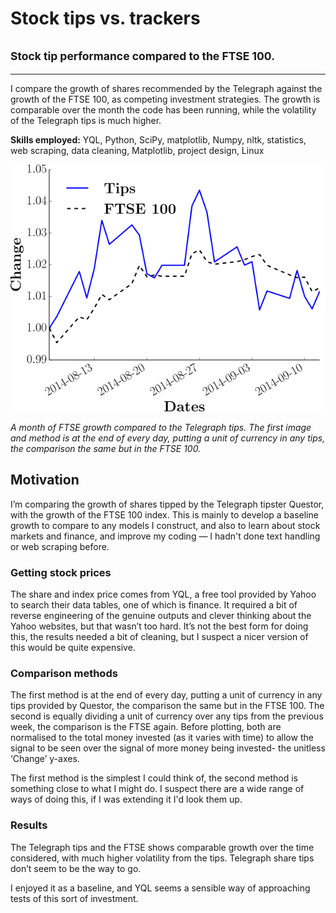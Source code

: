 # Stock tips vs. trackers
## <small>Stock tip performance compared to the FTSE 100.</small>

___

I compare the growth of shares recommended by the Telegraph against the growth of the FTSE 100, as competing investment strategies. The growth is comparable over the month the code has been running, while the volatility of the Telegraph tips is much higher.

**Skills employed:** YQL, Python, SciPy, matplotlib, Numpy, nltk, statistics, web scraping, data cleaning, Matplotlib, project design, Linux

![Telegraph tips compared to the FTSE.](images/stock_tips.svg)

*A month of FTSE growth compared to the Telegraph tips. The first image and method is at the end of every day, putting a unit of currency in any tips, the comparison the same but in the FTSE 100.*

## Motivation

I’m comparing the growth of shares tipped by the Telegraph tipster Questor, with the growth of the FTSE 100 index. This is mainly to develop a baseline growth to compare to any models I construct, and also to learn about stock markets and finance, and improve my coding — I hadn't done text handling or web scraping before.

### Getting stock prices

The share and index price comes from YQL, a free tool provided by Yahoo to search their data tables, one of which is finance. It required a bit of reverse engineering of the genuine outputs and clever thinking about the Yahoo websites, but that wasn’t too hard. It’s not the best form for doing this, the results needed a bit of cleaning, but I suspect a nicer version of this would be quite expensive.

### Comparison methods

The first method is at the end of every day, putting a unit of currency in any tips provided by Questor, the comparison the same but in the FTSE 100. The second is equally dividing a unit of currency over any tips from the previous week, the comparison is the FTSE again. Before plotting, both are normalised to the total money invested (as it varies with time) to allow the signal to be seen over the signal of more money being invested- the unitless ‘Change’ y-axes.

The first method is the simplest I could think of, the second method is something close to what I might do. I suspect there are a wide range of ways of doing this, if I was extending it I'd look them up.

### Results

The Telegraph tips and the FTSE shows comparable growth over the time considered, with much higher volatility from the tips. Telegraph share tips don’t seem to be the way to go.

I enjoyed it as a baseline, and YQL seems a sensible way of approaching tests of this sort of investment.

